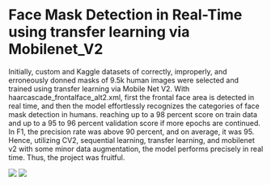 # Face Mask Detection in Real-Time using transfer learning via Mobilenet_V2

Initially, custom and Kaggle datasets of correctly, improperly, and erroneously donned masks of 9.5k human images were selected and trained using transfer learning via Mobile Net V2.
With haarcascade_frontalface_alt2.xml, first the frontal face area is detected in real time, and then the model effortlessly recognizes the categories of face mask detection in humans.
reaching up to a 98 percent score on train data and up to a 95 to 96 percent validation score if more epochs are continued.
In F1, the precision rate was above 90 percent, and on average, it was 95.
Hence, utilizing CV2, sequential learning, transfer learning, and mobilenet v2 with some minor data augmentation, the model performs precisely in real time. Thus, the project was fruitful.

<img src="assets/face_mask.gif">  

<!-- ![mobilenet_v2_mask-detect](https://github.com/MdAliAhnaf/frontal_3-category_face-mask_detection/assets/66354256/685a28f4-ea7e-46c8-9905-25df310b3179) -->
<img src="assets/trainin_loss-accuracy.png">  